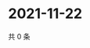 # 2021-11-22

共 0 条

<!-- BEGIN WEIBO -->
<!-- 最后更新时间 Mon Nov 22 2021 05:00:27 GMT+0800 (China Standard Time) -->

<!-- END WEIBO -->
